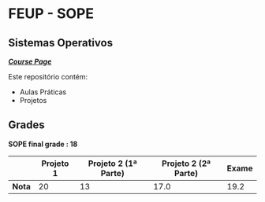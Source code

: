 # FEUP - SOPE

## Sistemas Operativos


[***Course Page***](https://sigarra.up.pt/feup/pt/ucurr_geral.ficha_uc_view?pv_ocorrencia_id=436440)


Este repositório contém:
- Aulas Práticas
- Projetos

## Grades

**SOPE final grade : 18**

| | Projeto 1 | Projeto 2 (1ª Parte) | Projeto 2 (2ª Parte) | Exame |
| --- | --- | --- | --- | --- |
| **Nota** | 20 | 13 | 17.0 | 19.2 |
